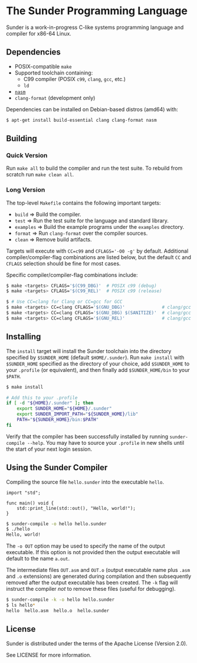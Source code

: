# The Sunder Programming Language
Sunder is a work-in-progress C-like systems programming language and compiler
for x86-64 Linux.

## Dependencies
+ POSIX-compatible `make`
+ Supported toolchain containing:
  + C99 compiler (POSIX `c99`, `clang`, `gcc`, etc.)
  + `ld`
+ [`nasm`](https://www.nasm.us/)
+ `clang-format` (development only)

Dependencies can be installed on Debian-based distros (amd64) with:

```sh
$ apt-get install build-essential clang clang-format nasm
```

## Building
### Quick Version
Run `make all` to build the compiler and run the test suite.
To rebuild from scratch run `make clean all`.

### Long Version
The top-level `Makefile` contains the following important targets:

+ `build` => Build the compiler.
+ `test` => Run the test suite for the language and standard library.
+ `examples` => Build the example programs under the `examples` directory.
+ `format` => Run `clang-format` over the compiler sources.
+ `clean` => Remove build artifacts.

Targets will execute with `CC=c99` and `CFLAGS='-O0 -g'` by default. Additional
compiler/compiler-flag combinations are listed below, but the default `CC` and
`CFLAGS` selection should be fine for most cases.

Specific compiler/compiler-flag combinations include:

```sh
$ make <targets> CFLAGS='$(C99_DBG)'  # POSIX c99 (debug)
$ make <targets> CFLAGS='$(C99_REL)'  # POSIX c99 (release)

$ # Use CC=clang for Clang or CC=gcc for GCC
$ make <targets> CC=clang CFLAGS='$(GNU_DBG)'              # clang/gcc (debug)
$ make <targets> CC=clang CFLAGS='$(GNU_DBG) $(SANITIZE)'  # clang/gcc (debug with Address Sanitizer)
$ make <targets> CC=clang CFLAGS='$(GNU_REL)'              # clang/gcc (release)
```

## Installing
The `install` target will install the Sunder toolchain into the directory
specified by `$SUNDER_HOME` (default `$HOME/.sunder`). Run `make install` with
`$SUNDER_HOME` specified as the directory of your choice, add `$SUNDER_HOME` to
your `.profile` (or equivalent), and then finally add `$SUNDER_HOME/bin` to your
`$PATH`.

```sh
$ make install
```

```sh
# Add this to your .profile
if [ -d "${HOME}/.sunder" ]; then
    export SUNDER_HOME="${HOME}/.sunder"
    export SUNDER_IMPORT_PATH="${SUNDER_HOME}/lib"
    PATH="${SUNDER_HOME}/bin:$PATH"
fi
```

Verify that the compiler has been successfully installed by running
`sunder-compile --help`. You may have to source your `.profile` in new shells
until the start of your next login session.

## Using the Sunder Compiler
Compiling the source file `hello.sunder` into the executable `hello`.

```sunder
import "std";

func main() void {
    std::print_line(std::out(), "Hello, world!");
}
```

```sh
$ sunder-compile -o hello hello.sunder
$ ./hello
Hello, world!
```

The `-o OUT` option may be used to specify the name of the output executable.
If this option is not provided then the output executable will default to the
name `a.out`.

The intermediate files `OUT.asm` and `OUT.o` (output executable name plus
`.asm` and `.o` extensions) are generated during compilation and then
subsequently removed after the output executable has been created. The `-k`
flag will instruct the compiler *not* to remove these files (useful for
debugging).

```sh
$ sunder-compile -k -o hello hello.sunder
$ ls hello*
hello  hello.asm  hello.o  hello.sunder

```

## License
Sunder is distributed under the terms of the Apache License (Version 2.0).

See LICENSE for more information.
